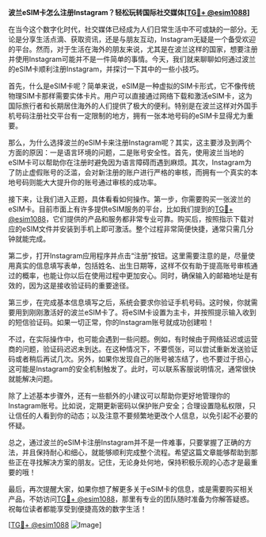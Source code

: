 **波兰eSIM卡怎么注册Instagram？轻松玩转国际社交媒体[[TG💪+ @esim1088](https://t.me/s/esim1088)]**

在当今这个数字化时代，社交媒体已经成为人们日常生活中不可或缺的一部分。无论是分享生活点滴、获取资讯，还是与朋友互动，Instagram无疑是一个备受欢迎的平台。然而，对于生活在海外的朋友来说，尤其是在波兰这样的国家，想要注册并使用Instagram可能并不是一件简单的事情。今天，我们就来聊聊如何通过波兰的eSIM卡顺利注册Instagram，并探讨一下其中的一些小技巧。

首先，什么是eSIM卡呢？简单来说，eSIM是一种虚拟的SIM卡形式，它不像传统物理SIM卡那样需要实体卡片。用户可以直接通过网络下载和激活eSIM卡，这为国际旅行者和长期居住海外的人们提供了极大的便利。特别是在波兰这样对外国手机号码注册社交平台有一定限制的地方，拥有一张本地号码的eSIM卡显得尤为重要。

那么，为什么选择波兰的eSIM卡来注册Instagram呢？其实，这主要涉及到两个方面的原因：一是语言环境的问题，二是账号安全性。首先，使用波兰当地的eSIM卡可以帮助你在注册时避免因为语言障碍而遇到麻烦。其次，Instagram为了防止虚假账号的泛滥，会对新注册的账户进行严格的审核，而拥有一个真实的本地号码则能大大提升你的账号通过审核的成功率。

接下来，让我们进入正题，具体看看如何操作。第一步，你需要购买一张波兰的eSIM卡。目前市面上有许多提供eSIM服务的平台，比如我们提到的[TG💪+ @esim1088](https://t.me/s/esim1088)，它们提供的产品和服务都非常专业可靠。购买后，按照指示下载对应的eSIM文件并安装到手机上即可激活。整个过程非常简便快捷，通常只需几分钟就能完成。

第二步，打开Instagram应用程序并点击“注册”按钮。这里需要注意的是，尽量使用真实的信息填写表单，包括姓名、出生日期等，这样不仅有助于提高账号审核通过的概率，也能让你以后在使用过程中更加安心。同时，确保输入的邮箱地址是有效的，因为这是接收验证码的重要途径。

第三步，在完成基本信息填写之后，系统会要求你验证手机号码。这时候，你就需要用到刚刚激活好的波兰eSIM卡了。将eSIM卡设置为主卡，并按照提示输入收到的短信验证码。如果一切正常，你的Instagram账号就成功创建啦！

不过，在实际操作中，也可能会遇到一些问题。例如，有时候由于网络延迟或运营商的问题，验证码迟迟未到达。在这种情况下，不要慌张，可以尝试重新发送验证码或者稍后再试几次。另外，如果你发现自己的账号被冻结了，也不要过于担心，这可能是Instagram的安全机制触发了。此时，可以联系客服说明情况，通常很快就能解决问题。

除了上述基本步骤外，还有一些额外的小建议可以帮助你更好地管理你的Instagram账号。比如说，定期更新密码以保护账户安全；合理设置隐私权限，只让信任的人看到你的动态；以及注意不要频繁地更改个人信息，以免引起不必要的怀疑。

总之，通过波兰的eSIM卡注册Instagram并不是一件难事，只要掌握了正确的方法，并且保持耐心和细心，就能够顺利完成整个流程。希望这篇文章能够帮助到那些正在寻找解决方案的朋友。记住，无论身处何地，保持积极乐观的心态才是最重要的哦！

最后，再次提醒大家，如果你想了解更多关于eSIM卡的信息，或是需要购买相关产品，不妨访问[TG💪+ @esim1088](https://t.me/s/esim1088)，那里有专业的团队随时准备为你解答疑惑。祝每位读者都能享受到便捷高效的数字生活！

[[TG💪+ @esim1088](https://t.me/s/esim1088) ![Image](https://i.postimg.cc/4NQfJmqS/Snipaste-2025-05-13-00-14-12.png)]
